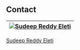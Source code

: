 ## Contact

[![Sudeep Reddy Eleti](https://s.gravatar.com/avatar/a48e3b49c8c1dbe4b1d5128493ee6fa3?s=80)]()|
--|
[Sudeep Reddy Eleti](https://github.com/SRELETI)